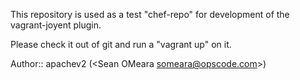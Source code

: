This repository is used as a test "chef-repo" for development of the
vagrant-joyent plugin.

Please check it out of git and run a "vagrant up" on it.

Author:: apachev2 (<Sean OMeara <someara@opscode.com>>)
